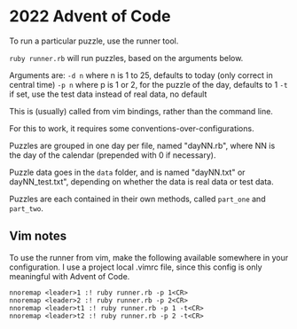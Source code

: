 # 2022 Advent of Code

To run a particular puzzle, use the runner tool.

`ruby runner.rb` will run puzzles, based on the arguments below.

Arguments are:
  `-d n` where n is 1 to 25, defaults to today (only correct in central time)
  `-p n` where p is 1 or 2, for the puzzle of the day, defaults to 1
  `-t` if set, use the test data instead of real data, no default

This is (usually) called from vim bindings, rather than the command line.

For this to work, it requires some conventions-over-configurations.

Puzzles are grouped in one day per file, named "dayNN.rb", where NN is the day
of the calendar (prepended with 0 if necessary).

Puzzle data goes in the `data` folder, and is named "dayNN.txt" or
dayNN_test.txt", depending on whether the data is real data or test data.

Puzzles are each contained in their own methods, called `part_one` and
`part_two`.


## Vim notes

To use the runner from vim, make the following available somewhere in your
configuration. I use a project local .vimrc file, since this config is only
meaningful with Advent of Code.

```
nnoremap <leader>1 :! ruby runner.rb -p 1<CR>
nnoremap <leader>2 :! ruby runner.rb -p 2<CR>
nnoremap <leader>t1 :! ruby runner.rb -p 1 -t<CR>
nnoremap <leader>t2 :! ruby runner.rb -p 2 -t<CR>
```
